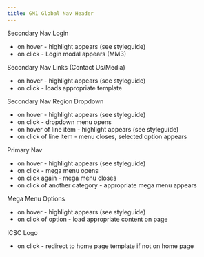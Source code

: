 ```yaml
---
title: GM1 Global Nav Header
---
```


Secondary Nav Login

- on hover - highlight appears (see styleguide)
- on click - Login modal appears (MM3)

Secondary Nav Links (Contact Us/Media)

- on hover - highlight appears (see styleguide)
- on click - loads appropriate template

Secondary Nav Region Dropdown

- on hover - highlight appears (see styleguide)
- on click - dropdown menu opens
- on hover of line item - highlight appears (see styleguide)
- on click of line item - menu closes, selected option appears

Primary Nav

- on hover - highlight appears (see styleguide)
- on click - mega menu opens
- on click again - mega menu closes
- on click of another category  - appropriate mega menu appears

Mega Menu Options

- on hover - highlight appears (see styleguide)
- on click of option - load appropriate content on page

ICSC Logo

- on click - redirect to home page template if not on home page
